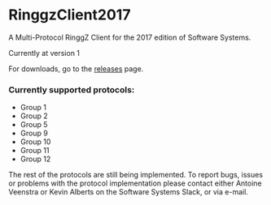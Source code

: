 # RinggzClient2017
A Multi-Protocol RinggZ Client for the 2017 edition of Software Systems.

Currently at version 1

For downloads, go to the [releases](https://github.com/Kurocon/RinggzClient2017/releases) page.

### Currently supported protocols:
- Group 1
- Group 2
- Group 5
- Group 9
- Group 10
- Group 11
- Group 12

The rest of the protocols are still being implemented. To report bugs, issues or problems with the protocol implementation please contact either Antoine Veenstra or Kevin Alberts on the Software Systems Slack, or via e-mail.
